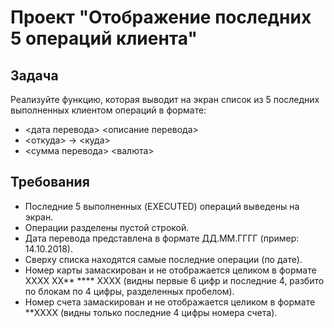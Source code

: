# Проект "Отображение последних 5 операций клиента"
## Задача
Реализуйте функцию, которая выводит на экран список из 5 последних выполненных клиентом операций в формате:

- <дата перевода> <описание перевода>
- <откуда> -> <куда>
- <сумма перевода> <валюта>
## Требования 
- Последние 5 выполненных (EXECUTED) операций выведены на экран.
- Операции разделены пустой строкой.
- Дата перевода представлена в формате ДД.ММ.ГГГГ (пример: 14.10.2018).
- Сверху списка находятся самые последние операции (по дате).
- Номер карты замаскирован и не отображается целиком в формате  XXXX XX** **** XXXX (видны первые 6 цифр и последние 4, разбито по блокам по 4 цифры, разделенных пробелом).
- Номер счета замаскирован и не отображается целиком в формате  **XXXX 
(видны только последние 4 цифры номера счета).
